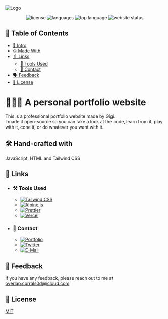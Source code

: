 ![Logo](https://raw.githubusercontent.com/DarthGigi/mrgigi.me/main/assets/images/png/Thumbnail.png)<p align=center>
<img src="https://img.shields.io/github/license/DarthGigi/mrgigi.me?style=for-the-badge" alt="license">
<img src="https://img.shields.io/github/languages/count/DarthGigi/mrgigi.me?style=for-the-badge" alt="languages">
<img src="https://img.shields.io/github/languages/top/DarthGigi/mrgigi.me?style=for-the-badge" alt="top language">
<img src="https://img.shields.io/website?style=for-the-badge&url=https%3A%2F%2Fmrgigi.me" alt="website status">

</p>

## 📑 Table of Contents

- [👋 Intro](https://github.com/DarthGigi/mrgigi.me/#-a-personal-portfolio-website)
- [⚙️ Made With](https://github.com/DarthGigi/mrgigi.me/#-hand-crafted-with)
- [🖇 Links](https://github.com/DarthGigi/mrgigi.me/#-links)
  - [🔗 Tools Used](https://github.com/DarthGigi/mrgigi.me/#%EF%B8%8F-tools-used)
  - [🔗 Contact](https://github.com/DarthGigi/mrgigi.me/#-contact)
- [🗣 Feedback](https://github.com/DarthGigi/mrgigi.me/#-feedback)
- [📄 License](https://github.com/DarthGigi/mrgigi.me/#-license)

# 👨🏻‍💻 A personal portfolio website

This is a professional portfolio website made by Gigi. \
I made it open-source so you can take a look at the code, learn from it, play with it, cone it, or do whatever you want with it.

## 🛠 Hand-crafted with

JavaScript, HTML and Tailwind CSS

## 🔗 Links

- ### ⚒️ Tools Used

  - [![Tailwind CSS](https://img.shields.io/static/v1?label=&message=Tailwind+CSS&color=111827&style=for-the-badge&logo=Tailwind+CSS)](https://tailwindcss.com/)
  - [![Alpine.js](https://img.shields.io/static/v1?label=&message=Alpine.js&color=111827&style=for-the-badge&logo=Alpine.js)](https://alpinejs.dev/)
  - [![Prettier](https://img.shields.io/static/v1?label=&message=Prettier&color=111827&style=for-the-badge&logo=Prettier)](https://prettier.io/)
  - [![Vercel](https://img.shields.io/static/v1?label=&message=Vercel&color=111827&style=for-the-badge&logo=Vercel)](https://vercel.com/)

- ### 🤝 Contact
  - [![Portfolio](https://img.shields.io/static/v1?label=&message=My+Portfolio&color=%23111827&style=for-the-badge&logo=ko-fi)](https://mrgigi.me/)
  - [![Twitter](https://img.shields.io/static/v1?label=&message=Twitter&color=111827&style=for-the-badge&logo=Twitter)](https://twitter.com/iDarthGigi)
  - [![E-Mail](https://img.shields.io/static/v1?label=&message=E-Mail&color=111827&style=for-the-badge&logo=gmail)](mailto:overlap.corrals0d@icloud.com)

## 💬 Feedback

If you have any feedback, please reach out to me at overlap.corrals0d@icloud.com

## 📜 License

[MIT](https://github.com/DarthGigi/mrgigi.me/blob/main/LICENSE)
